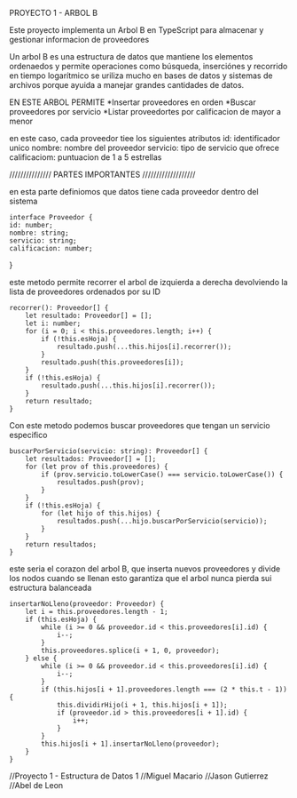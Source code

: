 PROYECTO 1 - ARBOL B

Este proyecto implementa un Arbol B en TypeScript para almacenar y gestionar informacion de proveedores 

Un arbol B es una estructura de datos que mantiene los elementos ordenaedos y permite 
operaciones como búsqueda, inserciónes y recorrido en tiempo logarítmico
se uriliza mucho en bases de datos y sistemas de archivos porque ayuida a manejar grandes cantidades
de datos.


EN ESTE ARBOL PERMITE
*Insertar proveedores en orden
*Buscar proveedores por servicio
*Listar proveedortes por calificacion de mayor a menor

en este caso, cada proveedor tiee los siguientes atributos
id: identificador unico
nombre: nombre del proveedor 
servicio: tipo de servicio que ofrece
calificaciom: puntuacion de 1 a 5 estrellas 



/////////////// PARTES IMPORTANTES ///////////////////

en esta parte definiomos que datos tiene cada proveedor dentro del sistema

    interface Proveedor {
    id: number;
    nombre: string;
    servicio: string;
    calificacion: number;
}

este metodo permite recorrer el arbol de izquierda a derecha devolviendo la lista de proveedores ordenados por su ID

    recorrer(): Proveedor[] {
        let resultado: Proveedor[] = [];
        let i: number;
        for (i = 0; i < this.proveedores.length; i++) {
            if (!this.esHoja) {
                resultado.push(...this.hijos[i].recorrer());
            }
            resultado.push(this.proveedores[i]);
        }
        if (!this.esHoja) {
            resultado.push(...this.hijos[i].recorrer());
        }
        return resultado;
    }

Con este metodo podemos buscar proveedores que tengan un servicio especifico

    buscarPorServicio(servicio: string): Proveedor[] {
        let resultados: Proveedor[] = [];
        for (let prov of this.proveedores) {
            if (prov.servicio.toLowerCase() === servicio.toLowerCase()) {
                resultados.push(prov);
            }
        }
        if (!this.esHoja) {
            for (let hijo of this.hijos) {
                resultados.push(...hijo.buscarPorServicio(servicio));
            }
        }
        return resultados;
    }


este seria el corazon del arbol B, que inserta nuevos proveedores y divide los nodos cuando se llenan 
esto garantiza que el arbol nunca pierda sui estructura balanceada 

    insertarNoLleno(proveedor: Proveedor) {
        let i = this.proveedores.length - 1;
        if (this.esHoja) {
            while (i >= 0 && proveedor.id < this.proveedores[i].id) {
                i--;
            }
            this.proveedores.splice(i + 1, 0, proveedor);
        } else {
            while (i >= 0 && proveedor.id < this.proveedores[i].id) {
                i--;
            }
            if (this.hijos[i + 1].proveedores.length === (2 * this.t - 1)) {
                this.dividirHijo(i + 1, this.hijos[i + 1]);
                if (proveedor.id > this.proveedores[i + 1].id) {
                    i++;
                }
            }
            this.hijos[i + 1].insertarNoLleno(proveedor);
        }
    }


//Proyecto 1 - Estructura de Datos 1
//Miguel Macario
//Jason Gutierrez
//Abel de Leon
